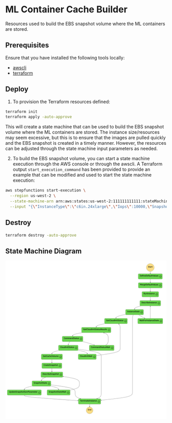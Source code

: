 # ML Container Cache Builder

Resources used to build the EBS snapshot volume where the ML containers are stored.

## Prerequisites

Ensure that you have installed the following tools locally:

- [awscli](https://docs.aws.amazon.com/cli/latest/userguide/install-cliv2.html)
- [terraform](https://learn.hashicorp.com/tutorials/terraform/install-cli)

## Deploy

1. To provision the Terraform resources defined:

```sh
terraform init
terraform apply -auto-approve
```

This will create a state machine that can be used to build the EBS snapshot volume where the ML containers are stored. The instance size/resources may seem excessive, but this is to ensure that the images are pulled quickly and the EBS snapshot is created in a timely manner. However, the resources can be adjusted through the state machine input parameters as needed.

2. To build the EBS snapshot volume, you can start a state machine execution through the AWS console or through the awscli. A Terraform output `start_execution_command` has been provided to provide an example that can be modified and used to start the state machine execution:

```sh
aws stepfunctions start-execution \
  --region us-west-2 \
  --state-machine-arn arn:aws:states:us-west-2:111111111111:stateMachine:cache-builder \
  --input "{\"InstanceType\":\"c6in.24xlarge\",\"Iops\":10000,\"SnapshotDescription\":\"ML container image cache\",\"SnapshotName\":\"ml-container-cache\",\"Throughput\":1000,\"VolumeSize\":128}"
```

## Destroy

```sh
terraform destroy -auto-approve
```

## State Machine Diagram

![state machine](../assets/state-machine.png)
